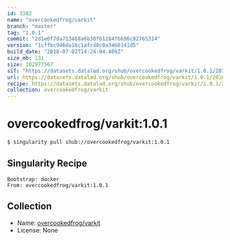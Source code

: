 ```yaml
---
id: 3382
name: "overcookedfrog/varkit"
branch: "master"
tag: "1.0.1"
commit: "2d1e0f7da713468a6b30f61284f6b96c82765314"
version: "1cffbc946da16c1afcd8c0a3468141d5"
build_date: "2018-07-02T14:24:04.409Z"
size_mb: 131
size: 102977567
sif: "https://datasets.datalad.org/shub/overcookedfrog/varkit/1.0.1/2018-07-02-2d1e0f7d-1cffbc94/1cffbc946da16c1afcd8c0a3468141d5.simg"
url: https://datasets.datalad.org/shub/overcookedfrog/varkit/1.0.1/2018-07-02-2d1e0f7d-1cffbc94/
recipe: https://datasets.datalad.org/shub/overcookedfrog/varkit/1.0.1/2018-07-02-2d1e0f7d-1cffbc94/Singularity
collection: overcookedfrog/varkit
---
```


# overcookedfrog/varkit:1.0.1

```bash
$ singularity pull shub://overcookedfrog/varkit:1.0.1
```

## Singularity Recipe

```singularity
Bootstrap: docker
From: overcookedfrog/varkit:1.0.1
```

## Collection

 - Name: [overcookedfrog/varkit](https://github.com/overcookedfrog/varkit)
 - License: None

